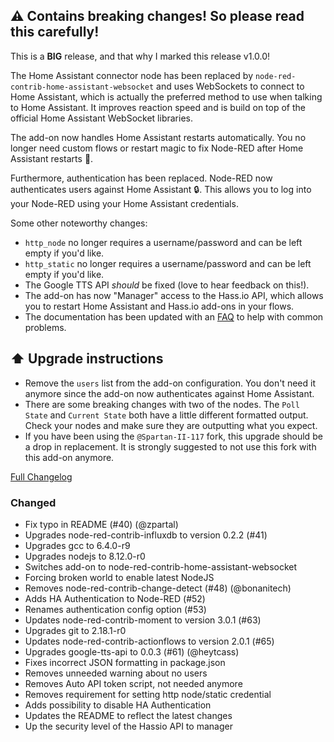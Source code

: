 ## **:warning: Contains breaking changes! So please read this carefully!**

This is a **BIG** release, and that why I marked this release v1.0.0!

The Home Assistant connector node has been replaced by `node-red-contrib-home-assistant-websocket` and uses WebSockets to connect to Home Assistant, which is actually the preferred method to use when talking to Home Assistant. It improves reaction speed and is build on top of the official Home Assistant WebSocket libraries.

The add-on now handles Home Assistant restarts automatically. You no longer need custom flows or restart magic to fix Node-RED after Home Assistant restarts :tada:.

Furthermore, authentication has been replaced. Node-RED now authenticates users against Home Assistant :lock:. This allows you to log into your Node-RED using your Home Assistant credentials.

Some other noteworthy changes:

- `http_node` no longer requires a username/password and can be left empty if you'd like.
- `http_static` no longer requires a username/password and can be left empty if you'd like.
- The Google TTS API _should_ be fixed (love to hear feedback on this!).
- The add-on has now "Manager" access to the Hass.io API, which allows you to restart Home Assistant and Hass.io add-ons in your flows.
- The documentation has been updated with an [FAQ](https://github.com/hassio-addons/addon-node-red#faq) to help with common problems.

## :arrow_up: Upgrade instructions

- Remove the `users` list from the add-on configuration. You don't need it anymore since the add-on now authenticates against Home Assistant.
- There are some breaking changes with two of the nodes. The `Poll State` and `Current State` both have a little different formatted output. Check your nodes and make sure they are outputting what you expect.
- If you have been using the `@Spartan-II-117` fork, this upgrade should be a drop in replacement. It is strongly suggested to not use this fork with this add-on anymore.

[Full Changelog][changelog]

### Changed

- Fix typo in README (#40) (@zpartal)
- Upgrades node-red-contrib-influxdb to version 0.2.2 (#41)
- Upgrades gcc to 6.4.0-r9
- Upgrades nodejs to 8.12.0-r0
- Switches add-on to node-red-contrib-home-assistant-websocket
- Forcing broken world to enable latest NodeJS
- Removes node-red-contrib-change-detect (#48) (@bonanitech)
- Adds HA Authentication to Node-RED (#52)
- Renames authentication config option (#53)
- Updates node-red-contrib-moment to version 3.0.1 (#63)
- Upgrades git to 2.18.1-r0
- Updates node-red-contrib-actionflows to version 2.0.1 (#65)
- Upgrades google-tts-api to 0.0.3 (#61) (@heytcass)
- Fixes incorrect JSON formatting in package.json
- Removes unneeded warning about no users
- Removes Auto API token script, not needed anymore
- Removes requirement for setting http node/static credential
- Adds possibility to disable HA Authentication
- Updates the README to reflect the latest changes
- Up the security level of the Hassio API to manager 

[changelog]: https://github.com/hassio-addons/addon-node-red/compare/v0.7.0...v1.0.0